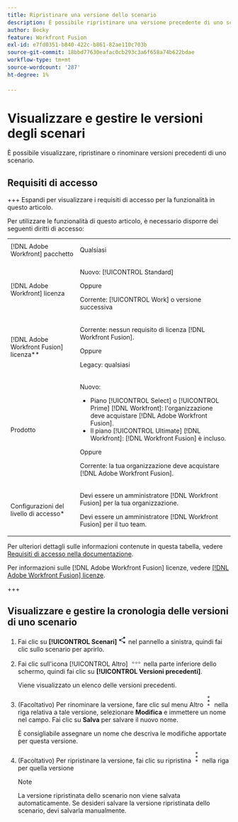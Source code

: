 ```yaml
---
title: Ripristinare una versione dello scenario
description: È possibile ripristinare una versione precedente di uno scenario. Questo consente di apportare modifiche a uno scenario, quindi di ripristinarle facilmente se si preferisce la funzionalità precedente.
author: Becky
feature: Workfront Fusion
exl-id: e7fd0351-b840-422c-b861-82ae110c703b
source-git-commit: 18bbd77630eafac0cb293c3a6f658a74b622bdae
workflow-type: tm+mt
source-wordcount: '287'
ht-degree: 1%

---
```


# Visualizzare e gestire le versioni degli scenari

È possibile visualizzare, ripristinare o rinominare versioni precedenti di uno scenario.

## Requisiti di accesso

+++ Espandi per visualizzare i requisiti di accesso per la funzionalità in questo articolo.

Per utilizzare le funzionalità di questo articolo, è necessario disporre dei seguenti diritti di accesso:

<table style="table-layout:auto">
 <col> 
 <col> 
 <tbody> 
  <tr> 
   <td role="rowheader">[!DNL Adobe Workfront] pacchetto</td> 
   <td> <p>Qualsiasi</p> </td> 
  </tr> 
  <tr data-mc-conditions=""> 
   <td role="rowheader">[!DNL Adobe Workfront] licenza</td> 
   <td> <p>Nuovo: [!UICONTROL Standard]</p><p>Oppure</p><p>Corrente: [!UICONTROL Work] o versione successiva</p> </td> 
  </tr> 
  <tr> 
   <td role="rowheader">[!DNL Adobe Workfront Fusion] licenza**</td> 
   <td>
   <p>Corrente: nessun requisito di licenza [!DNL Workfront Fusion].</p>
   <p>Oppure</p>
   <p>Legacy: qualsiasi </p>
   </td> 
  </tr> 
  <tr> 
   <td role="rowheader">Prodotto</td> 
   <td>
   <p>Nuovo:</p> <ul><li>Piano [!UICONTROL Select] o [!UICONTROL Prime] [!DNL Workfront]: l'organizzazione deve acquistare [!DNL Adobe Workfront Fusion].</li><li>Il piano [!UICONTROL Ultimate] [!DNL Workfront]: [!DNL Workfront Fusion] è incluso.</li></ul>
   <p>Oppure</p>
   <p>Corrente: la tua organizzazione deve acquistare [!DNL Adobe Workfront Fusion].</p>
   </td> 
  </tr>
  <tr data-mc-conditions=""> 
   <td role="rowheader">Configurazioni del livello di accesso*</td> 
   <td> 
     <p>Devi essere un amministratore [!DNL Workfront Fusion] per la tua organizzazione.</p>
     <p>Devi essere un amministratore [!DNL Workfront Fusion] per il tuo team.</p>
   </td> 
  </tr> 
   </td> 
  </tr> 
 </tbody> 
</table>

Per ulteriori dettagli sulle informazioni contenute in questa tabella, vedere [Requisiti di accesso nella documentazione](/help/workfront-fusion/references/licenses-and-roles/access-level-requirements-in-documentation.md).

Per informazioni sulle [!DNL Adobe Workfront Fusion] licenze, vedere [[!DNL Adobe Workfront Fusion] licenze](/help/workfront-fusion/set-up-and-manage-workfront-fusion/licensing-operations-overview/license-automation-vs-integration.md).

+++

<!--procedure - open, optional add comment, optional restore version-->

## Visualizzare e gestire la cronologia delle versioni di uno scenario

1. Fai clic su **[!UICONTROL Scenari]** ![Icona Scenari](assets/scenarios-icon.png) nel pannello a sinistra, quindi fai clic sullo scenario per aprirlo.
1. Fai clic sull&#39;icona [!UICONTROL Altro] ![Icona Altro](assets/more-icon.png) nella parte inferiore dello schermo, quindi fai clic su **[!UICONTROL Versioni precedenti]**.

   Viene visualizzato un elenco delle versioni precedenti.
1. (Facoltativo) Per rinominare la versione, fare clic sul menu Altro ![Altro menu](assets/more-icon-vertical.png) nella riga relativa a tale versione, selezionare **Modifica** e immettere un nome nel campo. Fai clic su **Salva** per salvare il nuovo nome.

   È consigliabile assegnare un nome che descriva le modifiche apportate per questa versione.
1. (Facoltativo) Per ripristinare la versione, fai clic su ripristina ![altro menu](assets/more-icon-vertical.png) nella riga per quella versione


   >[!NOTE]
   >
   >La versione ripristinata dello scenario non viene salvata automaticamente. Se desideri salvare la versione ripristinata dello scenario, devi salvarla manualmente.
